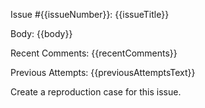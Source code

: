 Issue #{{issueNumber}}: {{issueTitle}}

Body:
{{body}}

Recent Comments:
{{recentComments}}

Previous Attempts:
{{previousAttemptsText}}

Create a reproduction case for this issue.
